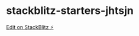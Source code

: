 # stackblitz-starters-jhtsjn

[Edit on StackBlitz ⚡️](https://stackblitz.com/edit/stackblitz-starters-jhtsjn)